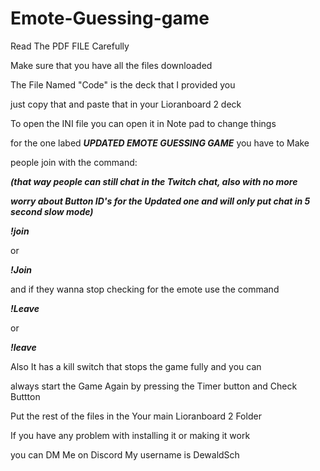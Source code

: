 # Emote-Guessing-game

Read The PDF FILE Carefully

Make sure that you have all the files downloaded

The File Named "Code" is the deck that I provided you 

just copy that and paste that in your Lioranboard 2 deck

To open the INI file you can open it in Note pad to change things

for the one labed ***UPDATED EMOTE GUESSING GAME*** you have to Make

people join with the command:

***(that way people can still chat in the Twitch chat, also with no more***

***worry about Button ID's for the Updated one and will only put chat in 5 second slow mode)***

***!join***

or 

***!Join***

and if they wanna stop checking for the emote use the command

***!Leave***

or

***!leave***

Also It has a kill switch that stops the game fully and you can

always start the Game Again by pressing the Timer button and Check Buttton

Put the rest of the files in the Your main Lioranboard 2 Folder

If you have any problem with installing it or making it work 

you can DM Me on Discord My username is DewaldSch
